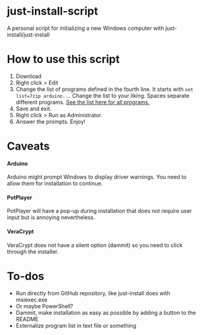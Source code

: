 # just-install-script
A personal script for initializing a new Windows computer with just-install/just-install

# How to use this script
1. Download
2. Right click > Edit
3. Change the list of programs defined in the fourth line. It starts with `set list=7zip arduino...` Change the list to your liking. Spaces separate different programs. [See the list here for all programs.](https://just-install.github.io/)
4. Save and exit.
5. Right click > Run as Administrator.
6. Answer the prompts. Enjoy!

# Caveats

#### Arduino

Arduino might prompt Windows to display driver warnings. You need to allow them for installation to continue.

#### PotPlayer

PotPlayer will have a pop-up during installation that does not require user input but is annoying nevertheless.

#### VeraCrypt

VeraCrypt does not have a silent option (dammit) so you need to click through the installer.

# To-dos
 - Run directly from GitHub repository, like just-install does with msiexec.exe
 - Or maybe PowerShell?
 - Dammit, make installation as easy as possible by adding a button to the README
 - Externalize program list in text file or something
